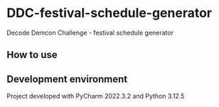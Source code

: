 # DDC-festival-schedule-generator
 Decode Demcon Challenge - festival schedule generator

## How to use


## Development environment
Project developed with PyCharm 2022.3.2 and Python 3.12.5